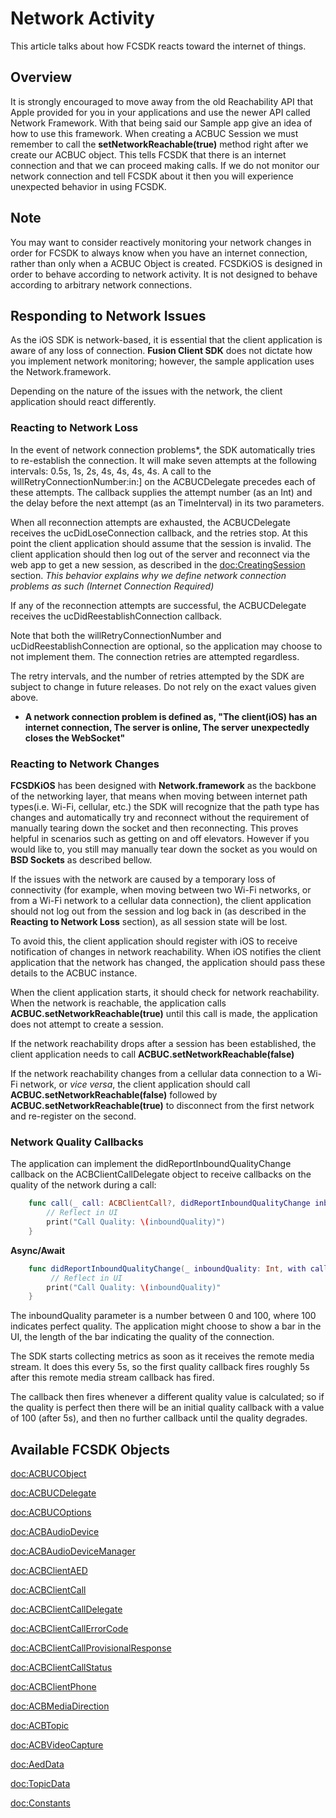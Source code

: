 # Network Activity

This article talks about how FCSDK reacts toward the internet of things.

## Overview

It is strongly encouraged to move away from the old Reachability API that Apple provided for you in your applications and use the newer API called Network Framework. With that being said our Sample app give an idea of how to use this framework.  When creating a ACBUC Session we must remember to call the **setNetworkReachable(true)** method right after we create our ACBUC object. This tells FCSDK that there is an internet connection and that we can proceed making calls. If we do not monitor our network connection and tell FCSDK about it then you will experience unexpected behavior in using FCSDK.

## Note

You may want to consider reactively monitoring your network changes in order for FCSDK to always know when you have an internet connection, rather than only when a ACBUC Object is created. FCSDKiOS is designed in order to behave according to network activity. It is not designed to behave according to arbitrary network connections.

## Responding to Network Issues

As the iOS SDK is network-based, it is essential that the client application is aware of any loss of connection. **Fusion Client SDK** does not dictate how you implement network monitoring; however, the sample application uses the Network.framework.

Depending on the nature of the issues with the network, the client application should react differently.

### Reacting to Network Loss

In the event of network connection problems*, the SDK automatically tries to re-establish the connection. It will make seven attempts at the following intervals: 0.5s, 1s, 2s, 4s, 4s, 4s, 4s. A call to the willRetryConnectionNumber:in:\] on the ACBUCDelegate precedes each of these attempts. The callback supplies the attempt number (as an Int) and the delay before the next attempt (as an TimeInterval) in its two parameters.

When all reconnection attempts are exhausted, the ACBUCDelegate receives the ucDidLoseConnection callback, and the retries stop. At this point the client application should assume that the session is invalid. The client application should then log out of the server and reconnect via the web app to get a new session, as described in the <doc:CreatingSession> section. *This behavior explains why we define network connection problems as such (Internet Connection Required)*

If any of the reconnection attempts are successful, the ACBUCDelegate receives the ucDidReestablishConnection callback.

Note that both the willRetryConnectionNumber and ucDidReestablishConnection are optional, so the application may choose to not implement them. The connection retries are attempted regardless.

The retry intervals, and the number of retries attempted by the SDK are subject to change in future releases. Do not rely on the exact values given above.

- **A network connection problem is defined as, "The client(iOS) has an internet connection, The server is online, The server unexpectedly closes the WebSocket"**

### Reacting to Network Changes

**FCSDKiOS** has been designed with **Network.framework** as the backbone of the networking layer, that means when moving between internet path types(i.e. Wi-Fi, cellular, etc.) the SDK will recognize that the path type has changes and automatically try and reconnect without the requirement of manually tearing down the socket and then reconnecting. This proves helpful in scenarios such as getting on and off elevators. However if you would like to, you still may manually tear down the socket as you would on **BSD Sockets** as described bellow.

If the issues with the network are caused by a temporary loss of connectivity (for example, when moving between two Wi-Fi networks, or from a Wi-Fi network to a cellular data connection), the client application should not log out from the session and log back in (as described in the **Reacting to Network Loss** section), as all session state will be lost.

To avoid this, the client application should register with iOS to receive notification of changes in network reachability. When iOS notifies the client application that the network has changed, the application should pass these details to the ACBUC instance.

When the client application starts, it should check for network reachability. When the network is reachable, the application calls **ACBUC.setNetworkReachable(true)** until this call is made, the application does not attempt to create a session.

If the network reachability drops after a session has been established, the client application needs to call **ACBUC.setNetworkReachable(false)**

If the network reachability changes from a cellular data connection to a Wi-Fi network, or _vice versa_, the client application should call **ACBUC.setNetworkReachable(false)** followed by **ACBUC.setNetworkReachable(true)** to disconnect from the first network and re-register on the second.

### Network Quality Callbacks

The application can implement the didReportInboundQualityChange callback on the ACBClientCallDelegate object to receive callbacks on the quality of the network during a call:

```swift
    func call(_ call: ACBClientCall?, didReportInboundQualityChange inboundQuality: Int) {
        // Reflect in UI
        print("Call Quality: \(inboundQuality)")
    }
```

**Async/Await**
```swift
    func didReportInboundQualityChange(_ inboundQuality: Int, with call: ACBClientCall) async {
         // Reflect in UI
        print("Call Quality: \(inboundQuality)"
    }
```

The inboundQuality parameter is a number between 0 and 100, where 100 indicates perfect quality. The application might choose to show a bar in the UI, the length of the bar indicating the quality of the connection.

The SDK starts collecting metrics as soon as it receives the remote media stream. It does this every 5s, so the first quality callback fires roughly 5s after this remote media stream callback has fired.

The callback then fires whenever a different quality value is calculated; so if the quality is perfect then there will be an initial quality callback with a value of 100 (after 5s), and then no further callback until the quality degrades.

## Available FCSDK Objects
<doc:ACBUCObject>

<doc:ACBUCDelegate>

<doc:ACBUCOptions>

<doc:ACBAudioDevice>

<doc:ACBAudioDeviceManager>

<doc:ACBClientAED>

<doc:ACBClientCall>

<doc:ACBClientCallDelegate>

<doc:ACBClientCallErrorCode>

<doc:ACBClientCallProvisionalResponse>

<doc:ACBClientCallStatus>

<doc:ACBClientPhone>

<doc:ACBMediaDirection>

<doc:ACBTopic>

<doc:ACBVideoCapture>

<doc:AedData>

<doc:TopicData>

<doc:Constants>

